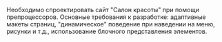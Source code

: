 Необходимо спроектировать сайт "Салон красоты" при помощи препроцессоров. 
Основные требования к разработке: адаптивные макеты страниц, "динамическое"
поведение при наведении на меню, рисунки и т.д., использование блочного представления элементов. 
